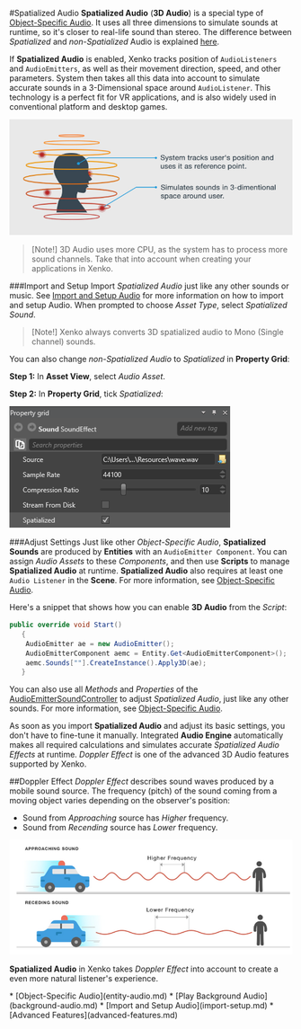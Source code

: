 #Spatialized Audio
**Spatialized Audio** (**3D Audio**) is a special type of [Object-Specific Audio](entity-audio.md).
It uses all three dimensions to simulate sounds at runtime, so it's closer to real-life sound than stereo.
The difference between _Spatialized_ and _non-Spatialized_ Audio is explained [here](index.md).

If **Spatialized Audio** is enabled, Xenko tracks position of `AudioListeners` and `AudioEmitters`,
as well as their movement direction, speed, and other parameters.
System then takes all this data into account to simulate accurate sounds in a 3-Dimensional space around `AudioListener`.
This technology is a perfect fit for VR applications, and is also widely used in conventional platform and desktop games.

![Spatialized Audio](media/audio-index-spatialized-audio.png)

> [Note!] 3D Audio uses more CPU, as the system has to process more sound channels.
> Take that into account when creating your applications in Xenko.

###Import and Setup
Import _Spatialized Audio_ just like any other sounds or music.
See [Import and Setup Audio](import-setup.md) for more information on how to import and setup Audio.
When prompted to choose _Asset Type_, select _Spatialized Sound_.

> [Note!] Xenko always converts 3D spatialized audio to Mono (Single channel) sounds.

You can also change _non-Spatialized Audio_ to _Spatialized_ in **Property Grid**:

**Step 1:** In **Asset View**, select _Audio Asset_.

**Step 2:** In **Property Grid**, tick _Spatialized_: 

![Tick Spatialized Sound](media/audio-asset-properties-property-grid-spatialized-sound.png)

###Adjust Settings
Just like other _Object-Specific Audio_, **Spatialized Sounds** are produced by **Entities** with an `AudioEmitter Component`.
You can assign _Audio Assets_ to these _Components_, and then use **Scripts** to manage **Spatialized Audio** at runtime.
**Spatialized Audio** also requires at least one `Audio Listener` in the **Scene**.
For more information, see [Object-Specific Audio](entity-audio.md).

Here's a snippet that shows how you can enable **3D Audio** from the _Script_:

```cs
public override void Start()
   {
    AudioEmitter ae = new AudioEmitter();
    AudioEmitterComponent aemc = Entity.Get<AudioEmitterComponent>();
    aemc.Sounds[""].CreateInstance().Apply3D(ae);
   }
```

You can also use all _Methods_ and _Properties_ of the
[AudioEmitterSoundController](xref="SiliconStudio.Xenko.Audio.AudioEmitterSoundController")
to adjust _Spatialized Audio_, just like any other sounds.
For more information, see [Object-Specific Audio](entity-audio.md).

As soon as you import **Spatialized Audio** and adjust its basic settings, you don't have to fine-tune it manually.
Integrated **Audio Engine** automatically makes all required calculations and simulates accurate _Spatialized Audio Effects_ at runtime.
_Doppler Effect_ is one of the advanced 3D Audio features supported by Xenko.
 
##Doppler Effect
_Doppler Effect_ describes sound waves produced by a mobile sound source.
The frequency (pitch) of the sound coming from a moving object varies depending on the observer's position:

* Sound from _Approaching_ source has _Higher_ frequency.
* Sound from _Recending_ source has _Lower_ frequency.

![Doppler Effect](media/audio-index-play-audio-doppler-effect.png)

**Spatialized Audio** in Xenko takes _Doppler Effect_ into account to create a even more natural listener's experience.

<div class="doc-relatedtopics">
* [Object-Specific Audio](entity-audio.md)
* [Play Background Audio](background-audio.md)
* [Import and Setup Audio](import-setup.md)
* [Advanced Features](advanced-features.md)
</div>
